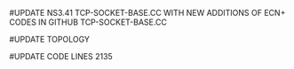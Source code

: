 #UPDATE NS3.41 TCP-SOCKET-BASE.CC WITH NEW ADDITIONS OF ECN+ CODES IN GITHUB TCP-SOCKET-BASE.CC

#UPDATE TOPOLOGY 


#UPDATE CODE LINES 2135

